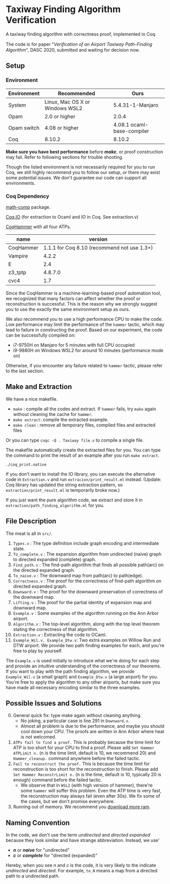 # Taxiway Finding Algorithm Verification

A taxiway finding algorithm with correctness proof, implemented in Coq. 

The code is for paper "*Veriﬁcation of an Airport Taxiway Path-Finding Algorithm*", DASC 2020, submitted and waiting for decision now.

## Setup

### Environment

| Environment | Recommended | Ours |
| ---- | ---- | ---- |
| System | Linux, Mac OS X or Windows WSL2 | 5.4.31-1-Manjaro |
| Opam | 2.0 or higher | 2.0.4
| Opam switch | 4.08 or higher | 4.08.1 ocaml-base-compiler |
| Coq | 8.10.2 | 8.10.2 |

**Make sure you have best performance** before ***make***, or proof construction may fail. Refer to following sections for trouble shooting.

Though the listed environment is not necessarily required for you to run Coq, we still highly recommend you to follow our setup, or there may exist some potential issues. We don't guarantee our code can support all environments.

### Coq Dependency

[math-comp](https://github.com/math-comp/math-comp) package.

[Coq.IO](http://coq.io/getting_started.html) (for extraction to Ocaml and IO in Coq. See extraction.v)

[CoqHammer](https://github.com/lukaszcz/coqhammer) with all four ATPs.

| name | version |
| ---- | ---- |
| CoqHammer | 1.1.1 for Coq 8.10 (recommend not use 1.3+)|
| Vampire | 4.2.2 |
| E | 2.4 |
| z3_tptp | 4.8.7.0 |
| cvc4 | 1.7 |


Since the CoqHammer is a machine-learning-based proof automation tool, we recognized that many factors can affect whether the proof or reconstruction is successful. This is the reason why we strongly suggest you to use the exactly the same environment setup as ours.

We also recommend you to use a high performance CPU to make the code. Low performance may limit the performance of the ```hammer``` tactic, which may lead to failure in constructing the proof. Based on our experiment, the code can be successfully compiled on:

- i7-9750H on Manjaro for 5 minutes with full CPU occupied
- i9-9880H on Windows WSL2 for around 10 minutes (performance mode on)

Otherwise, if you encounter any failure related to ```hammer``` tactic, please refer to the last section.

## Make and Extraction

We have a nice makefile.

- ```make``` : compile all the codes and extract. If ```hammer``` fails, try ```make``` again without cleaning the cache for ```hammer```.
- ```make extract```: compile the extracted example. 
- ```make clean``` : remove all temporary files, compiled files and extracted files

Or you can type ```coqc -Q . Taxiway file.v``` to compile a single file.

The makefile automatically create the extracted files for you. You can type the command to print the result of an example after you run ```make extract```.

```
./coq_print.native
```



If you don't want to install the IO library, you can execute the alternative code in ```Extraction.v``` and run ```extracion/print_result.ml``` instead. (Update: Coq library has updated the string extraction pattern, so ```extraction/print_result.ml``` is temporarily broke now.)

If you just want the pure algorithm code, we extract and store it in ```extraction/path_finding_algorithm.ml``` for you.

## File Description

The meat is all in ```src/```.

1. ```Types.v``` : The type definition include graph encoding and intermediate state.
2. ```To_complete.v``` : The expansion algorithm from undirected (naive) graph to directed expanded (complete) graph.
3. ```Find_path.v``` : The find-path algorithm that finds all possible path(arc) on the directed expanded graph.
4. ```To_naive.v``` : The downward map from path(arc) to path(edge).
5. ```Correctness.v``` : The proof for the correctness of find-path algorithm on directed expanded graph.
6. ```Downward.v``` : The proof for the downward preservation of correctness of the downward map.
7. ```Lifting.v``` : The proof for the partial identity of expansion map and downward map.
8. ```Example.v``` : Some examples of the algorithm running on the Ann Arbor airport.
9. ```Algorithm.v``` : The top-level algorithm, along with the top level theorem stating the correctness of that algorithm.
10. ```Extraction.v``` : Extracting the code to OCaml.
11. ```Example_Wil.v, Example_Dtw.v```: Two extra examples on Willow Run and DTW airport. We provide two path finding examples for each, and you're free to play by yourself.

The ```Example.v``` is used initially to introduce what we're doing for each step and provide an intuitive understanding of the correctness of our theorems. If you want to play with the path finding algorithm, we provide ```Example_Wil.v``` (a small graph) and ```Example_Dtw.v``` (a large airport) for you. You're free to apply the algorithm to any other airports, but make sure you have made all necessary encoding similar to the three examples.

## Possible Issues and Solutions

0. General quick fix: type make again without cleaning anything. 
    -   No joking, a particular case is line 291 in ```Downward.v```.
    -   Almost all problem is due to the performance, and maybe you should cool down your CPU. The proofs are written in Ann Arbor where heat is not welcomed.
1. ```ATPs fail to find a proof.``` This is probably because the time limit for ATP is too short for your CPU to find a proof. Please add ```Set Hammer ATPLimit n.``` (n is the time limit, default is 10, we recommend 20) and ```Hammer_cleanup.``` command anywhere before the failed tactic.
2. ```Fail to reconstruct the proof.``` This is because the time limit for reconstruction is too short for the reconstruction to finish. Please add ```Set Hammer ReconstrLimit n.``` (n is the time, default is 10, typically 20 is enough) command before the failed tactic.
    - We observe that in ```WSL2``` (with high version of hammer), there're some ```hammer``` will suffer this problem. Even the ATP time is very fast, the reconstruction may always fail (even after 30s). We fix some of the cases, but we don't promise everywhere. 
3. Running out of memory. We recommend you [download more ram](https://downloadmoreram.com/).

## Naming Convention

In the code, we don't use the term *undirected* and *directed expanded* because they look similar and have strange abbreviation. Instead, we use'

- ***n*** or ***naive*** for "undirected"
- ***c*** or ***complete*** for "directed (expanded)"

Hereby, when you see *n* and *c* is the code, it is very likely to the indicate *undirected* and *directed*. For example, ```to_N``` means a map from a directed path to a undirected path.
